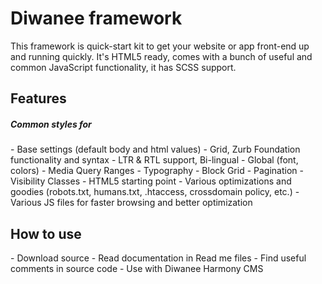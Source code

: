 Diwanee framework
==========

<p>This framework is quick-start kit to get your website or app front-end up and running quickly. It's HTML5 ready, comes with a bunch of useful and common JavaScript functionality, it has SCSS support.<p>

  <h2>Features</h2>
  <h5>Common styles for</h5>
- Base settings (default body and html values)
- Grid, Zurb Foundation functionality and syntax
- LTR & RTL support, Bi-lingual
- Global (font, colors)
- Media Query Ranges
- Typography
- Block Grid
- Pagination
- Visibility Classes
- HTML5 starting point
- Various optimizations and goodies (robots.txt, humans.txt, .htaccess, crossdomain policy, etc.)
- Various JS files for faster browsing and better optimization
 


<h2>How to use</h2>
- Download source
- Read documentation in Read me files 
- Find useful comments in source code
- Use with Diwanee Harmony CMS